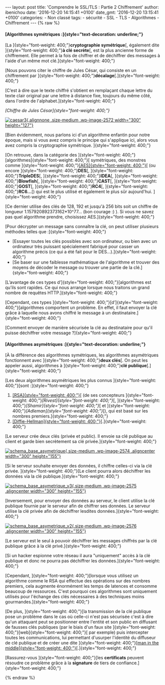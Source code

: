 --- layout: post title: 'Comprendre le SSL/TLS : Partie 2 Chiffrement'
author: ibenichou date: '2016-12-20 14:15:41 +0100' date\_gmt:
'2016-12-20 13:15:41 +0100' categories: - Non classé tags: - sécurité -
SSL - TLS - Algorithmes - Chiffrement --- {% raw %}

#### [**Algorithmes symétriques :**]{style="text-decoration: underline;"}

[La ]{style="font-weight: 400;"}**cryptographie symétrique**[, également
dite ]{style="font-weight: 400;"}**à clé secrète**[, est la plus
ancienne forme de chiffrement. Elle permet à la fois de chiffrer et de
déchiffrer des messages à l'aide d'un même mot
clé.]{style="font-weight: 400;"}

[Nous pouvons citer le chiffre de Jules César, qui consiste en un
chiffrement par
]{style="font-weight: 400;"}**décalage**[.]{style="font-weight: 400;"}

[C’est à dire que le texte chiffré s'obtient en remplaçant chaque lettre
du texte clair original par une lettre à distance fixe, toujours du même
côté, dans l'ordre de l'alphabet.]{style="font-weight: 400;"}

*[Chiffre de Jules César]{style="font-weight: 400;"}*

[![caesar3](http://blog.eleven-labs.com/wp-content/uploads/2016/11/Caesar3-300x127.jpg){.alignnone
.size-medium .wp-image-2572 width="300"
height="127"}](http://blog.eleven-labs.com/wp-content/uploads/2016/11/Caesar3.jpg)

[Bien évidemment, nous parlons ici d'un algorithme enfantin pour notre
époque, mais si vous avez compris le principe qui s'applique ici, alors
vous avez compris la cryptographie symétrique.
]{style="font-weight: 400;"}

[On retrouve, dans la catégorie des
]{style="font-weight: 400;"}[algorithmes]{style="font-weight: 400;"}[
symétriques, des monstres comme
]{style="font-weight: 400;"}[[AES]{style="font-weight: 400;"}](https://fr.wikipedia.org/wiki/Advanced_Encryption_Standard)[ (ou
encore ]{style="font-weight: 400;"}**DES**[,
]{style="font-weight: 400;"}**TripleDES**[,
]{style="font-weight: 400;"}**IDEA**[,
]{style="font-weight: 400;"}**Blowfish**[,
]{style="font-weight: 400;"}**CAST**[,
]{style="font-weight: 400;"}**GOST**[,
]{style="font-weight: 400;"}**RC4**[,
]{style="font-weight: 400;"}**RC6…**[) qui est le plus utilisé et
également le plus sûr aujourd'hui. ]{style="font-weight: 400;"}

[Ce dernier utilise des clés de 128, 192 et jusqu'à 256 bits soit un
chiffre de longueur 1.157920892373162\*10\^77… (bon courage :) ). Si
vous ne savez pas quel algorithme prendre, choisissez
AES.]{style="font-weight: 400;"}

[Pour décrypter un message sans connaître la clé, on peut utiliser
plusieurs méthodes telles que :]{style="font-weight: 400;"}

-   [Essayer toutes les clés possibles avec son ordinateur, ou bien avec
    un ordinateur très puissant spécialement fabriqué pour casser un
    algorithme précis (ce qui a été fait pour le
    DES...).]{style="font-weight: 400;"}
-   [Se baser sur une faiblesse mathématique de l'algorithme et trouver
    des moyens de décoder le message ou trouver une partie de la
    clé.]{style="font-weight: 400;"}

[L’avantage de ces types d’]{style="font-weight: 400;"}[algorithmes est
qu’ils sont rapides. Ce qui nous arrange lorsque nous traitons un grand
nombre de requêtes HTTP.]{style="font-weight: 400;"}

[Cependant, ces
types ]{style="font-weight: 400;"}[d’]{style="font-weight: 400;"}[algorithmes
comportent un problème. En effet, il faut envoyer la clé grâce à
laquelle nous avons chiffré le message à un
destinataire.]{style="font-weight: 400;"}

[Comment envoyer de manière sécurisée la clé au destinataire pour qu'il
puisse déchiffrer votre message ?]{style="font-weight: 400;"}

#### [**Algorithmes asymétriques :**]{style="text-decoration: underline;"}

[À la différence des algorithmes symétriques, les algorithmes
asymétriques fonctionnent avec ]{style="font-weight: 400;"}**deux
clés**[. On peut les appeler aussi, algorithmes à
]{style="font-weight: 400;"}**clé
publique**[.]{style="font-weight: 400;"}

[Les deux algorithmes asymétriques les plus connus
]{style="font-weight: 400;"}[sont :]{style="font-weight: 400;"}

1.  [[RSA]{style="font-weight: 400;"}](https://fr.wikipedia.org/wiki/Chiffrement_RSA)[
    (de ses concepteurs
    ]{style="font-weight: 400;"}*[Rivest]{style="font-weight: 400;"}*[,
    ]{style="font-weight: 400;"}*[Shamir]{style="font-weight: 400;"}*[
    et
    ]{style="font-weight: 400;"}*[Adleman]{style="font-weight: 400;"}*[),
    qui est basé sur les nombres premiers.]{style="font-weight: 400;"}
2.  [[Diffie-Hellman]{style="font-weight: 400;"}](https://fr.wikipedia.org/wiki/%C3%89change_de_cl%C3%A9s_Diffie-Hellman)[.]{style="font-weight: 400;"}

[Le serveur crée deux clés (privée et public). Il envoie sa clé publique
au client et garde bien secrètement sa clé
privée.]{style="font-weight: 400;"}

[![schema\_base\_asymetrique](http://blog.eleven-labs.com/wp-content/uploads/2016/11/schema_base_asymetrique-300x155.jpg){.size-medium
.wp-image-2574 .aligncenter width="300"
height="155"}](http://blog.eleven-labs.com/wp-content/uploads/2016/11/schema_base_asymetrique.jpg)

[Si le serveur souhaite envoyer des données, il chiffre celles-ci via la
clé privée. ]{style="font-weight: 400;"}[Le client pourra alors
déchiffrer les données via la clé publique.]{style="font-weight: 400;"}

[![schema\_base\_asymetrique\_v3](http://blog.eleven-labs.com/wp-content/uploads/2016/11/schema_base_asymetrique_v3-300x155.jpg){.size-medium
.wp-image-2575 .aligncenter width="300"
height="155"}](http://blog.eleven-labs.com/wp-content/uploads/2016/11/schema_base_asymetrique_v3.jpg)

[Inversement, pour envoyer des données au serveur, le client utilise la
clé publique fournie par le serveur afin de chiffrer ses données. Le
serveur utilise la clé privée afin de déchiffrer lesdites
données.]{style="font-weight: 400;"}

[![schema\_base\_asymetrique\_v2](http://blog.eleven-labs.com/wp-content/uploads/2016/11/schema_base_asymetrique_v2-300x155.jpg){.size-medium
.wp-image-2576 .aligncenter width="300"
height="155"}](http://blog.eleven-labs.com/wp-content/uploads/2016/11/schema_base_asymetrique_v2.jpg)

[Le serveur est le seul à pouvoir déchiffrer les messages chiffrés par
la clé publique grâce à la clé privé.]{style="font-weight: 400;"}

[Si un hacker espionne votre réseau il aura "uniquement" accès à la clé
publique et donc ne pourra pas déchiffrer les
données.]{style="font-weight: 400;"}

[Cependant, ]{style="font-weight: 400;"}[lorsque vous utilisez un
algorithme comme le RSA qui effectue des opérations sur des nombres
premiers, cela augmente énormément les temps de latences et consomme
beaucoup de ressources. C'est pourquoi ces algorithmes sont uniquement
utilisés pour l'échange des clés nécessaires à des techniques moins
gourmandes.]{style="font-weight: 400;"}

[De plus, ]{style="font-weight: 400;"}[la transmission de la clé
publique pose un problème dans le cas où celle-ci n'est pas sécurisée
c'est à dire qu'un attaquant peut se positionner entre l'entité et son
public en diffusant de fausses clés publiques (par le biais d'un faux
site ]{style="font-weight: 400;"}[web]{style="font-weight: 400;"}[ par
exemple) puis intercepter toutes les communications, lui permettant
d'usurper l'identité du diffuseur de clé publique et de créer une dite
]{style="font-weight: 400;"}[[man in the
middle]{style="font-weight: 400;"}](https://fr.wikipedia.org/wiki/Attaque_de_l'homme_du_milieu)[.]{style="font-weight: 400;"}

[Rassurez-vous ]{style="font-weight: 400;"}[les **certificats** peuvent
résoudre ce problème grâce à la **signature** de tiers de
confiance.]{style="font-weight: 400;"}

{% endraw %}
